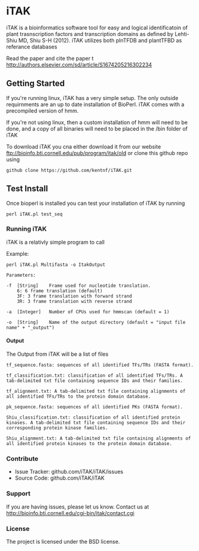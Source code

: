 # iTAK

iTAK is a bioinformatics software tool for easy and logical identificatoin of
plant trasnscription factors and transcription domains as defined by Lehti-Shiu MD, Shiu S-H (2012).
iTAK utilizes both plnTFDB and plantTFBD as referance databases

Read the paper and cite the paper t http://authors.elsevier.com/sd/article/S1674205216302234

## Getting Started

If you're running linux, iTAK has a very simple setup. The only outside
requirnments are an up to date installation of BioPerl. iTAK comes with a
precompiled version of hmm.

If you're not using linux, then a custom installation of hmm will need to be
done, and a copy of all binaries will need to be placed in the /bin folder of
iTAK

To download iTAK you cna either download it from our website
ftp://bioinfo.bti.cornell.edu/pub/program/itak/old or clone this github repo
using 

```
github clone https://github.com/kentnf/iTAK.git
```

## Test Install

Once bioperl is installed you can test your installation of iTAK by running

```
perl iTAK.pl test_seq 
```

### Running iTAK

iTAK is a relativly simple program to call

Example:

```
perl iTAK.pl Multifasta -o ItakOutput

Parameters:

-f	[String]	Frame used for nucleotide translation.
	6: 6 frame translation (default) 
	3F: 3 frame translation with forward strand 
	3R: 3 frame translation with reverse strand

-a	[Integer]	Number of CPUs used for hmmscan (default = 1)

-o	[String]	Name of the output directory (default = "input file name" + "_output")
```

#### Output
The Output from iTAK will be a list of files 

```
tf_sequence.fasta: sequences of all identified TFs/TRs (FASTA format).

tf_classification.txt: classification of all identified TFs/TRs. A tab-delimited txt file containing sequence IDs and their families.

tf_alignment.txt: A tab-delimited txt file containing alignments of all identified TFs/TRs to the protein domain database.

pk_sequence.fasta: sequences of all identified PKs (FASTA format).

Shiu_classification.txt: classification of all identified protein kinases. A tab-delimited txt file containing sequence IDs and their corresponding protein kinase families.

Shiu_alignment.txt: A tab-delimited txt file containing alignments of all identified protein kinases to the protein domain database.
```

### Contribute

- Issue Tracker: github.com/iTAK/iTAK/issues
- Source Code: github.com/iTAK/iTAK

### Support

If you are having issues, please let us know.
Contact us at http://bioinfo.bti.cornell.edu/cgi-bin/itak/contact.cgi

### License

The project is licensed under the BSD license.
